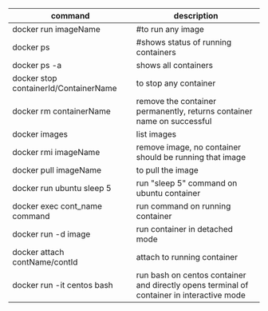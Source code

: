 command | description
--------|-------------
docker run imageName | #to run any image
docker ps | #shows status of running containers
docker ps -a | shows all containers
docker stop containerId/ContainerName | to stop any container
docker rm containerName | remove the container permanently, returns container name on successful
docker images | list images
docker rmi imageName | remove image, no container should be running that image
docker pull imageName | to pull the image
docker run ubuntu sleep 5 | run "sleep 5" command on ubuntu container
docker exec cont_name command | run command on running container
docker run -d image | run container in detached mode
docker attach contName/contId | attach to running container
docker run -it centos bash | run bash on centos container and directly opens terminal of container in interactive mode
